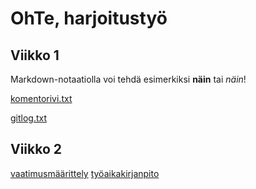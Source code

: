 # OhTe, harjoitustyö

## Viikko 1

Markdown-notaatiolla voi tehdä esimerkiksi **näin** tai *näin*!

[komentorivi.txt](https://github.com/matiastamsi/ot-harjoitustyo/blob/master/laskarit/viikko1/komentorivi.txt)

[gitlog.txt](https://github.com/matiastamsi/ot-harjoitustyo/blob/master/laskarit/viikko1/gitlog.txt)

## Viikko 2

[vaatimusmäärittely](https://github.com/matiastamsi/ot-harjoitustyo/blob/master/documentointi/vaatimusmaarittely.md)
[työaikakirjanpito](https://github.com/matiastamsi/ot-harjoitustyo/blob/master/documentointi/tyoaikakirjanpito.md)
